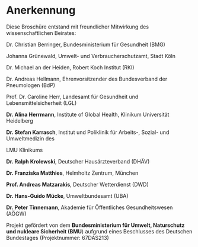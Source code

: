 # Anerkennung

Diese Broschüre entstand mit freundlicher Mitwirkung des
wissenschaftlichen Beirates:

Dr. Christian Berringer, Bundesministerium für Gesundheit (BMG)

Johanna Grünewald, Umwelt- und Verbraucherschutzamt, Stadt Köln

Dr. Michael an der Heiden, Robert Koch Institut (RKI)

Dr. Andreas Hellmann, Ehrenvorsitzender des Bundesverband der
Pneumologen (BdP)

Prof. Dr. Caroline Herr, Landesamt für Gesundheit und
Lebensmittelsicherheit (LGL)

**Dr. Alina Herrmann**, Institute of Global Health, Klinikum Universität
Heidelberg

**Dr. Stefan Karrasch**, Institut und Poliklinik für Arbeits-, Sozial-
und Umweltmedizin des

LMU Klinikums

**Dr. Ralph Krolewski**, Deutscher Hausärzteverband (DHÄV)

**Dr. Franziska Matthies**, Helmholtz Zentrum, München

**Prof. Andreas Matzarakis**, Deutscher Wetterdienst (DWD)

**Dr. Hans-Guido Mücke**, Umweltbundesamt (UBA)

**Dr. Peter Tinnemann**, Akademie für Öffentliches Gesundheitswesen
(AÖGW)

Projekt gefördert von dem **Bundesministerium für Umwelt, Naturschutz
und nukleare Sicherheit (BMU**) aufgrund eines Beschlusses des Deutschen
Bundestages (Projektnummer: 67DAS213)
